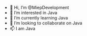 - 👋 Hi, I’m @MiepDevelopment
- 👀 I’m interested in Java
- 🌱 I’m currently learning Java
- 💞️ I’m looking to collaborate on Java
- 📫 I am Java
